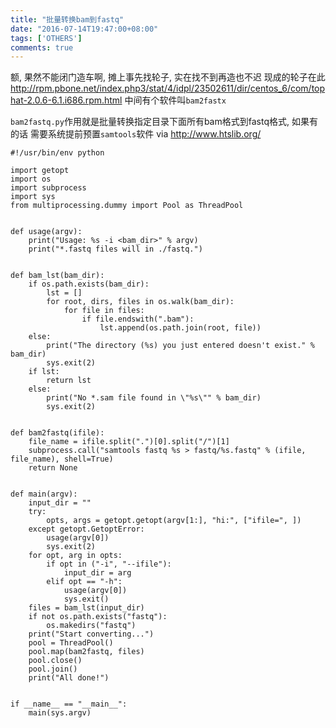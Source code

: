 ```yaml
---
title: "批量转换bam到fastq"
date: "2016-07-14T19:47:00+08:00"
tags: ['OTHERS']
comments: true
---
```



额, 果然不能闭门造车啊, 摊上事先找轮子, 实在找不到再造也不迟
现成的轮子在此
<http://rpm.pbone.net/index.php3/stat/4/idpl/23502611/dir/centos_6/com/tophat-2.0.6-6.1.i686.rpm.html>
中间有个软件叫`bam2fastx`

`bam2fastq.py`作用就是批量转换指定目录下面所有bam格式到fastq格式, 如果有的话
需要系统提前预置`samtools`软件
via <http://www.htslib.org/>
```
#!/usr/bin/env python  

import getopt
import os
import subprocess
import sys
from multiprocessing.dummy import Pool as ThreadPool


def usage(argv):
    print("Usage: %s -i <bam_dir>" % argv)
    print("*.fastq files will in ./fastq.")


def bam_lst(bam_dir):
    if os.path.exists(bam_dir):
        lst = []
        for root, dirs, files in os.walk(bam_dir):
            for file in files:
                if file.endswith(".bam"):
                    lst.append(os.path.join(root, file))
    else:
        print("The directory (%s) you just entered doesn't exist." % bam_dir)
        sys.exit(2)
    if lst:
        return lst
    else:
        print("No *.sam file found in \"%s\"" % bam_dir)
        sys.exit(2)


def bam2fastq(ifile):
    file_name = ifile.split(".")[0].split("/")[1]
    subprocess.call("samtools fastq %s > fastq/%s.fastq" % (ifile, file_name), shell=True)
    return None


def main(argv):
    input_dir = ""
    try:
        opts, args = getopt.getopt(argv[1:], "hi:", ["ifile=", ])
    except getopt.GetoptError:
        usage(argv[0])
        sys.exit(2)
    for opt, arg in opts:
        if opt in ("-i", "--ifile"):
            input_dir = arg
        elif opt == "-h":
            usage(argv[0])
            sys.exit()
    files = bam_lst(input_dir)
    if not os.path.exists("fastq"):
        os.makedirs("fastq")
    print("Start converting...")
    pool = ThreadPool()
    pool.map(bam2fastq, files)
    pool.close()
    pool.join()
    print("All done!")


if __name__ == "__main__":
    main(sys.argv)
```
